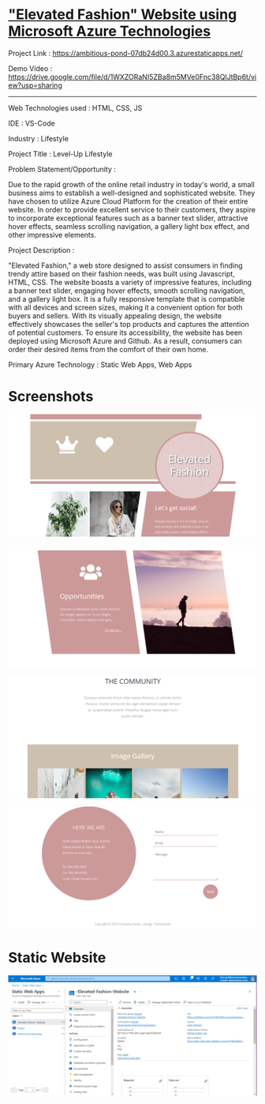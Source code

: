 # ["Elevated Fashion" Website using Microsoft Azure Technologies](https://ambitious-pond-07db24d00.3.azurestaticapps.net/)

Project Link : https://ambitious-pond-07db24d00.3.azurestaticapps.net/

Demo Video : https://drive.google.com/file/d/1WXZORaNI5ZBa8m5MVe0Fnc38QlJtBp6t/view?usp=sharing

_______________________________________________________________________________________________________________________________________________________________________

Web Technologies used : HTML, CSS, JS

IDE : VS-Code

Industry : Lifestyle

Project Title : Level-Up Lifestyle

Problem Statement/Opportunity :

Due to the rapid growth of the online retail industry in today's world, a small business aims to establish a well-designed and sophisticated website. They have chosen to utilize Azure Cloud Platform for the creation of their entire website. In order to provide excellent service to their customers, they aspire to incorporate exceptional features such as a banner text slider, attractive hover effects, seamless scrolling navigation, a gallery light box effect, and other impressive elements.

Project Description :

"Elevated Fashion," a web store designed to assist consumers in finding trendy attire based on their fashion needs, was built using Javascript, HTML, CSS. The website boasts a variety of impressive features, including a banner text slider, engaging hover effects, smooth scrolling navigation, and a gallery light box. It is a fully responsive template that is compatible with all devices and screen sizes, making it a convenient option for both buyers and sellers. With its visually appealing design, the website effectively showcases the seller's top products and captures the attention of potential customers. To ensure its accessibility, the website has been deployed using Microsoft Azure and Github. As a result, consumers can order their desired items from the comfort of their own home.

Primary Azure Technology : Static Web Apps, Web Apps

# Screenshots

![Screenshot (372)](https://github.com/deerajlucky/-Elevated-Fashion-Website/blob/main/New%20folder/1.png)

![Screenshot (373)](https://github.com/deerajlucky/-Elevated-Fashion-Website/blob/main/New%20folder/2.png)

![Screenshot (374)](https://github.com/deerajlucky/-Elevated-Fashion-Website/blob/main/New%20folder/3.png)

![Screenshot (375)](https://github.com/deerajlucky/-Elevated-Fashion-Website/blob/main/New%20folder/4.png)

# Static Website
![Screenshot (375)](https://github.com/deerajlucky/-Elevated-Fashion-Website/blob/main/New%20folder/png5.png)



